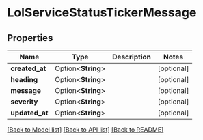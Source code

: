 # LolServiceStatusTickerMessage

## Properties

Name | Type | Description | Notes
------------ | ------------- | ------------- | -------------
**created_at** | Option<**String**> |  | [optional]
**heading** | Option<**String**> |  | [optional]
**message** | Option<**String**> |  | [optional]
**severity** | Option<**String**> |  | [optional]
**updated_at** | Option<**String**> |  | [optional]

[[Back to Model list]](../README.md#documentation-for-models) [[Back to API list]](../README.md#documentation-for-api-endpoints) [[Back to README]](../README.md)


